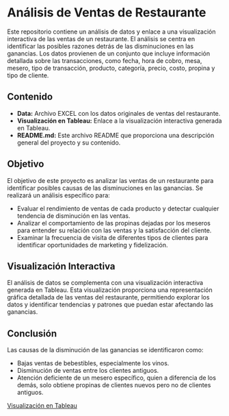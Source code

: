 # Análisis de Ventas de Restaurante

Este repositorio contiene un análisis de datos y enlace a una visualización interactiva de las ventas de un restaurante. El análisis se centra en identificar las posibles razones detrás de las disminuciones en las ganancias. Los datos provienen de un conjunto que incluye información detallada sobre las transacciones, como fecha, hora de cobro, mesa, mesero, tipo de transacción, producto, categoría, precio, costo, propina y tipo de cliente.

## Contenido

- **Data:** Archivo EXCEL con los datos originales de ventas del restaurante.
- **Visualización en Tableau:** Enlace a la visualización interactiva generada en Tableau.
- **README.md:** Este archivo README que proporciona una descripción general del proyecto y su contenido.

## Objetivo

El objetivo de este proyecto es analizar las ventas de un restaurante para identificar posibles causas de las disminuciones en las ganancias. Se realizará un análisis específico para:

- Evaluar el rendimiento de ventas de cada producto y detectar cualquier tendencia de disminución en las ventas.
- Analizar el comportamiento de las propinas dejadas por los meseros para entender su relación con las ventas y la satisfacción del cliente.
- Examinar la frecuencia de visita de diferentes tipos de clientes para identificar oportunidades de marketing y fidelización.

## Visualización Interactiva

El análisis de datos se complementa con una visualización interactiva generada en Tableau. Esta visualización proporciona una representación gráfica detallada de las ventas del restaurante, permitiendo explorar los datos y identificar tendencias y patrones que puedan estar afectando las ganancias.

## Conclusión

Las causas de la disminución de las ganancias se identificaron como:

- Bajas ventas de bebestibles, especialmente los vinos.
- Disminución de ventas entre los clientes antiguos.
- Atención deficiente de un mesero específico, quien a diferencia de los demás, solo obtiene propinas de clientes nuevos pero no de clientes antiguos.

[Visualización en Tableau](https://public.tableau.com/views/AnalisisVentasRestaurante/Dashboard1?:language=es-ES&publish=yes&:sid=&:display_count=n&:origin=viz_share_link)
